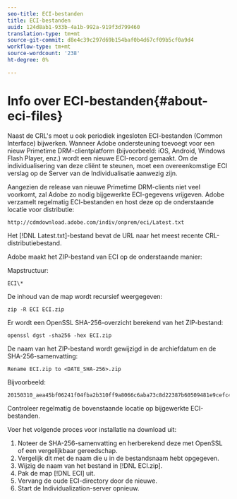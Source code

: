 ```yaml
---
seo-title: ECI-bestanden
title: ECI-bestanden
uuid: 124d8ab1-933b-4a1b-992a-919f3d799460
translation-type: tm+mt
source-git-commit: d8e4c39c297d69b154baf0b4d67cf09b5cf0a9d4
workflow-type: tm+mt
source-wordcount: '238'
ht-degree: 0%

---
```



# Info over ECI-bestanden{#about-eci-files}

Naast de CRL&#39;s moet u ook periodiek ingesloten ECI-bestanden (Common Interface) bijwerken. Wanneer Adobe ondersteuning toevoegt voor een nieuw Primetime DRM-clientplatform (bijvoorbeeld: iOS, Android, Windows Flash Player, enz.) wordt een nieuwe ECI-record gemaakt. Om de individualisering van deze cliënt te steunen, moet een overeenkomstige ECI verslag op de Server van de Individualisatie aanwezig zijn.

Aangezien de release van nieuwe Primetime DRM-clients niet veel voorkomt, zal Adobe zo nodig bijgewerkte ECI-gegevens vrijgeven. Adobe verzamelt regelmatig ECI-bestanden en host deze op de onderstaande locatie voor distributie:

```
http://cdmdownload.adobe.com/indiv/onprem/eci/Latest.txt
```

Het [!DNL Latest.txt]-bestand bevat de URL naar het meest recente CRL-distributiebestand.

Adobe maakt het ZIP-bestand van ECI op de onderstaande manier:

Mapstructuur:

```
ECI\*
```

De inhoud van de map wordt recursief weergegeven:

```
zip -R ECI ECI.zip
```

Er wordt een OpenSSL SHA-256-overzicht berekend van het ZIP-bestand:

```
openssl dgst -sha256 -hex ECI.zip
```

De naam van het ZIP-bestand wordt gewijzigd in de archiefdatum en de SHA-256-samenvatting:

```
Rename ECI.zip to <DATE_SHA-256>.zip
```

Bijvoorbeeld:

```
20150310_aea45bf06241f04fba2b310ff9a8066c6aba73c8d22387b60509481e9cefc43e.zip
```

Controleer regelmatig de bovenstaande locatie op bijgewerkte ECI-bestanden.

Voer het volgende proces voor installatie na download uit:

1. Noteer de SHA-256-samenvatting en herberekend deze met OpenSSL of een vergelijkbaar gereedschap.
1. Vergelijk dit met de naam die u in de bestandsnaam hebt opgegeven.
1. Wijzig de naam van het bestand in [!DNL ECI.zip].
1. Pak de map [!DNL ECI] uit.
1. Vervang de oude ECI-directory door de nieuwe.
1. Start de Individualization-server opnieuw.

